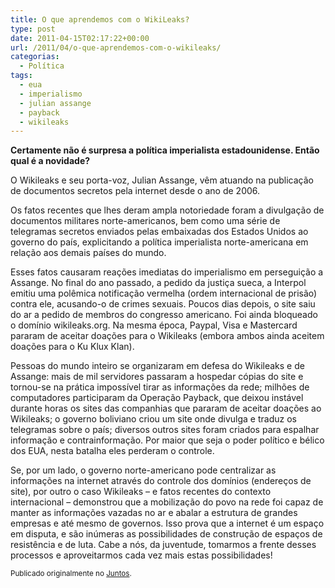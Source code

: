 ```yaml
---
title: O que aprendemos com o WikiLeaks?
type: post
date: 2011-04-15T02:17:22+00:00
url: /2011/04/o-que-aprendemos-com-o-wikileaks/
categorias:
  - Política
tags:
  - eua
  - imperialismo
  - julian assange
  - payback
  - wikileaks
---
```


**Certamente não é surpresa a política imperialista estadounidense. Então qual é a novidade?**

O Wikileaks e seu porta-voz, Julian Assange, vêm atuando na publicação de documentos secretos pela internet desde o ano de 2006.

Os fatos recentes que lhes deram ampla notoriedade foram a divulgação de documentos militares norte-americanos, bem como uma série de telegramas secretos enviados pelas embaixadas dos Estados Unidos ao governo do país, explicitando a política imperialista norte-americana em relação aos demais países do mundo.

Esses fatos causaram reações imediatas do imperialismo em perseguição a Assange. No final do ano passado, a pedido da justiça sueca, a Interpol emitiu uma polêmica notificação vermelha (ordem internacional de prisão) contra ele, acusando-o de crimes sexuais. Poucos dias depois, o site saiu do ar a pedido de membros do congresso americano. Foi ainda bloqueado o domínio wikileaks.org. Na mesma época, Paypal, Visa e Mastercard pararam de aceitar doações para o Wikileaks (embora ambos ainda aceitem doações para o Ku Klux Klan).

Pessoas do mundo inteiro se organizaram em defesa do Wikileaks e de Assange: mais de mil servidores passaram a hospedar cópias do site e tornou-se na prática impossível tirar as informações da rede; milhões de computadores participaram da Operação Payback, que deixou instável durante horas os sites das companhias que pararam de aceitar doações ao Wikileaks; o governo boliviano criou um site onde divulga e traduz os telegramas sobre o país; diversos outros sites foram criados para espalhar informação e contrainformação. Por maior que seja o poder político e bélico dos EUA, nesta batalha eles perderam o controle.

Se, por um lado, o governo norte-americano pode centralizar as informações na internet através do controle dos domínios (endereços de site), por outro o caso Wikileaks – e fatos recentes do contexto internacional – demonstrou que a mobilização do povo na rede foi capaz de manter as informações vazadas no ar e abalar a estrutura de grandes empresas e até mesmo de governos. Isso prova que a internet é um espaço em disputa, e são inúmeras as possibilidades de construção de espaços de resistência e de luta. Cabe a nós, da juventude, tomarmos a frente desses processos e aproveitarmos cada vez mais estas possibilidades!

<small>Publicado originalmente no <a href="https://juntos.org.br/2011/04/o-que-aprendemos-com-o-wikileaks/">Juntos</a>.</small>
